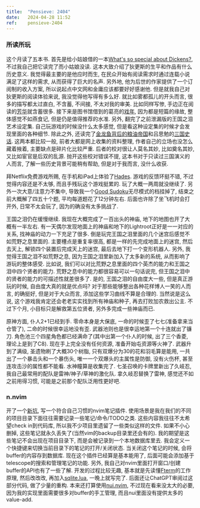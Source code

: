 ```yaml
---
title:  "Pensieve: 2404"
date:   2024-04-28 11:52
ref:    pensieve-2404
---
```


### 所读所玩

这个月读了五本书. 首先是给小姑娘借的一本[What's so special about Dickens?](https://www.goodreads.com/book/show/30193712-what-s-so-special-about-dickens), 不过我自己把它读完了而小姑娘没读. 这本大致介绍了狄更斯的生平和作品有什么历史意义. 我觉得最主要的是他应时而生, 在民众开始有阅读需求时通过连载小说满足了这样的需求, 从而获得了巨大的名声. 另外地, 他为后世的作家提供了一个订阅制的收入方案, 所以说起点中文网和金庸应该都要好好感谢他. 但是就我自己对狄更斯的阅读体验来说, 我没觉得他写得有多么好. 就比如雾都孤儿的开头而言, 很多的描写都太过直白, 不含蓄, 不间接, 不太对我的审美. 比如同样写惨, 手边正在阅读的[芳华](https://book.douban.com/subject/36166774/)就含蓄很多. 接下来是图书馆借到的葛亮的[戏年](https://book.douban.com/subject/35885810/), 因为都是短篇的缘故, 整体感觉不如燕食记, 但是仍是值得推荐的水准. 另外, 翻完了之前泄漏版的王国之泪艺术设定集. 自己玩游戏的时候没什么太多感觉, 但是看这种设定集的时候才会发现里面的各种细节. 除此之外, 还读完了[金龙鱼背后的粮油帝国](https://book.douban.com/subject/34815985/)和吕思勉的[三国史话](https://book.douban.com/subject/35468325/). 这两本都比较一般, 前者大都是网上收集的资料整理, 作者自己的立场也没怎么藏着掖着, 主要缺点是碎片化比较严重. 后者的校对很让人莫名其妙, 比如奠名其妙, 又比如宦官是后双的乱源. 抛开这些校对错误不提, 这本书对于只读过三国演义的人而言, 了解一些历史背景可能稍有帮助, 但是对于我而言, 没什么收获.

拜Netflix免费游戏所赐, 在手机和iPad上体验了[Hades](https://apps.apple.com/au/app/hades-netflix/id6450063142). 游戏的反馈环挺不错, 不过觉得内容还是不太够, 而且手残玩这个游戏挺累的. 玩了大概一两周就没继续了. 另外一次大意/注意力不集中, 导致我一个[Good Sudoku](https://www.playgoodsudoku.com/)无尽模式的档挂掉了, 结束之前大概解了四五十个题, 平均每道题花了12分钟左右. 后面也许除了坐飞机时会打开外, 日常不太会玩了, 因为的确没有太多挑战了.

王国之泪仍在缓慢继续. 我现在大概完成了一百出头的神庙, 地下的地图也开了大概有一半左右. 有一天偶尔发现地面上的神庙和地下的Lightroot正好是一一对应的关系, 找神庙的动力一下充足了很多. 倒是玩完王国之泪里面的几个迷宫后感觉不如荒野之息里面的. 主要槽点是重复率很高, 都是一样的先完成地面上的迷宫, 然后去天上, 解锁四个装置后完成天上的迷宫, 最后去地下打一个变形机器人. 另外, 我觉得王国之泪不如荒野之息, 因为王国之泪里新加入了太多新的系统, 从而影响了游玩的整体感受. 比如说, 我们可以对比荒野之息里面的四个英杰的能力和王国之泪中四个贤者的能力. 荒野之息中的能力都很容易可以一句话说完, 但王国之泪中的贤者的能力的可描述性就差很多了. 是的, 王国之泪的自由度大一些, 但是真正游玩的时候, 自由度大真的就是优点吗? 对于那些能够整出各种花样博人一笑的人而言, 的确挺好, 但是对于大众而言, 添加这些学习曲线不算是合理的. 当然说是这么说, 这个游戏我肯定还会老老实实找到所有神庙和种子, 再去打败加农救出公主. 不过下个月, 小目标只是解救第五位贤者, 另外多完成一些神庙而已.

原神方面, 仆人2+1已经到手. 零命本身是大保底, 一命的时候歪了七七(准备拿来当仓管了), 二命的时候很幸运地没有歪. 武器池则也是很幸运地第一个十连就出了镰刀. 角色池三个四星角色都已经满命了(其中出第一个仆人的时候, 出了三个香菱, 理论上是到了C8). 现在手上完全没有任何资源, 准备开始屯资源等火神了. 武器升到了满级, 圣遗物刷了大概30个树脂, 只有双爆分为30的花和羽毛算是能用, 一共出了一个暴击头和一个暴伤头, 唯一一个双爆头的主属性是防御, 没有火伤杯, 甚至连攻击沙的属性都不能看. 水神瞳算是收集完了. 七圣召唤的卡牌里新出了久岐忍, 我自己最常用的配队是雷神/神子/草神的激化队. 拿久岐忍替换了雷神, 感觉还不如之前用得习惯, 可能是之前那个配队泛用性更好吧.

### n.nvim

开了一个[新坑](https://github.com/xiaket/n.nvim), 写一个符合自己习惯的nvim笔记插件. 使用场景是我在我们的不同的项目目录下面往往需要记录一些笔记/命令/TODO之类. 这些内容我往往不太希望check in到代码库, 所以我不少项目里遗留了一些类似这样的文件. 如果不小心删掉, 这些笔记就永久丢失了(当然vim的backup目录里还会有的). 我的期望是这些笔记不会出现在项目目录下, 而是会被记录到一个本地数据库里去. 我会定义一个快捷键来切换当前目录下的笔记的打开/关闭状态. 当关闭这个笔记的时候, 会将buffer的内容存到数据库. 现在这个插件已经算是基本能用了, 后面可能会添加基于telescope的搜索和管理笔记的功能. 另外, 我自己对nvim里面打开窗口/创建buffer的API也有了一些了解. 开发的过程比较无趣, 基本就是先读懂[Fterm](https://github.com/numToStr/FTerm.nvim)的工作原理, 然后改改改, 再加入[sqlite.lua](https://github.com/kkharji/sqlite.lua), 一晚上就写完了. 后面还让ChatGPT审阅过这部分代码, 做了少量的重构. 本来还打算使用[nui.nvim](https://github.com/MunifTanjim/nui.nvim), 不过现在看来没太大的必要, 因为我的实现里面需要很多对buffer的手工管理, 而且nui里面没有提供太多的value-add.
